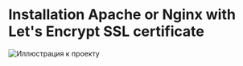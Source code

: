 # Installation Apache or Nginx with Let's Encrypt SSL certificate
![Иллюстрация к проекту](https://ru.wikipedia.org/wiki/Apache_HTTP_Server#/media/%D0%A4%D0%B0%D0%B9%D0%BB:Apache_HTTP_server_logo_(2016).svg)
